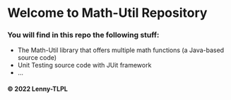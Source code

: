 # Welcome to Math-Util Repository 
### You will find in this repo the following stuff:
* The Math-Util library that offers multiple math functions (a Java-based source code)
* Unit Testing source code with JUit framework
* ...

#### © 2022 Lenny-TLPL
